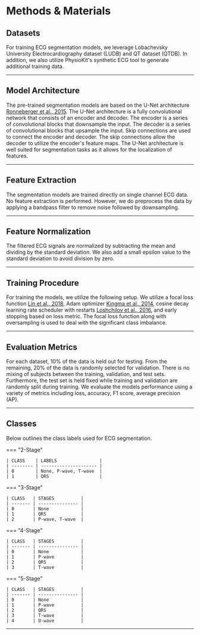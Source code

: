 # Methods & Materials

## <span class="sk-h2-span">Datasets</span>

For training ECG segmentation models, we leverage Lobachevsky University Electrocardiography dataset (LUDB) and QT dataset (QTDB). In addition, we also utilize PhysioKit's synthetic ECG tool to generate additional training data.

---

## <span class="sk-h2-span">Model Architecture</span>

The pre-trained segmentation models are based on the U-Net architecture [Ronneberger et al., 2015](https://arxiv.org/pdf/1505.04597.pdf). The U-Net architecture is a fully convolutional network that consists of an encoder and decoder. The encoder is a series of convolutional blocks that downsample the input. The decoder is a series of convolutional blocks that upsample the input. Skip connections are used to connect the encoder and decoder. The skip connections allow the decoder to utilize the encoder's feature maps. The U-Net architecture is well suited for segmentation tasks as it allows for the localization of features.

---


## <span class="sk-h2-span">Feature Extraction</span>

The segmentation models are trained directly on single channel ECG data. No feature extraction is performed. However, we do preprocess the data by applying a bandpass filter to remove noise followed by downsampling.

---

## <span class="sk-h2-span">Feature Normalization</span>

The filtered ECG signals are normalized by subtracting the mean and dividing by the standard deviation. We also add a small epsilon value to the standard deviation to avoid division by zero.

---

## <span class="sk-h2-span">Training Procedure</span>

For training the models, we utilize the following setup. We utilize a focal loss function [Lin et al., 2018](https://arxiv.org/pdf/1708.02002.pdf), Adam optimizer [Kingma et al., 2014](https://arxiv.org/pdf/1412.6980.pdf), cosine decay learning rate scheduler with restarts [Loshchilov et al., 2016](https://arxiv.org/pdf/1608.03983.pdf), and early stopping based on loss metric. The focal loss function along with oversampling is used to deal with the significant class imbalance.

---

## <span class="sk-h2-span">Evaluation Metrics</span>

For each dataset, 10% of the data is held out for testing. From the remaining, 20% of the data is randomly selected for validation. There is no mixing of subjects between the training, validation, and test sets. Furthermore, the test set is held fixed while training and validation are randomly split during training. We evaluate the models performance using a variety of metrics including loss, accuracy, F1 score, average precision (AP).

---

## <span class="sk-h2-span">Classes</span>

Below outlines the class labels used for ECG segmentation.

=== "2-Stage"

    | CLASS    | LABELS                |
    | -------- | --------------------- |
    | 0        | None, P-wave, T-wave  |
    | 1        | QRS                   |

=== "3-Stage"

    | CLASS   | STAGES          |
    | ------- | --------------- |
    | 0       | None            |
    | 1       | QRS             |
    | 2       | P-wave, T-wave  |

=== "4-Stage"

    | CLASS   | STAGES          |
    | ------- | --------------- |
    | 0       | None            |
    | 1       | P-wave          |
    | 2       | QRS             |
    | 3       | T-wave          |

=== "5-Stage"

    | CLASS   | STAGES          |
    | ------- | --------------- |
    | 0       | None            |
    | 1       | P-wave          |
    | 2       | QRS             |
    | 3       | T-wave          |
    | 4       | U-wave          |

---
